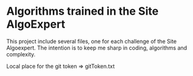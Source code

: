 # Algorithms trained in the Site AlgoExpert

This project include several files, one for each challenge of the Site Algoexpert. The intention is to keep me sharp in coding, algorithms and complexity.

Local place for the git token => gitToken.txt